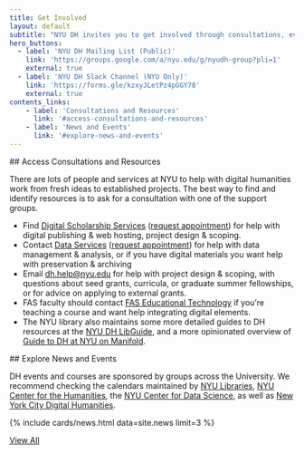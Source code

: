 ```yaml
---
title: Get Involved
layout: default
subtitle: "NYU DH invites you to get involved through consultations, events, and funding. Learn more here and join our communication channels for ongoing announcements. "
hero_buttons:
  - label: 'NYU DH Mailing List (Public)'
    link: 'https://groups.google.com/a/nyu.edu/g/nyudh-group?pli=1'
    external: true
  - label: 'NYU DH Slack Channel (NYU Only)'
    link: 'https://forms.gle/kzxyJLetPz4pGGY78'
    external: true
contents_links:
    - label: 'Consultations and Resources'
      link: '#access-consultations-and-resources'
    - label: 'News and Events'
      link: '#explore-news-and-events'
---
```

<div class="content" markdown="1">
## Access Consultations and Resources

There are lots of people and services at NYU to help with digital humanities work from fresh ideas to established projects. The best way to find and identify resources is to ask for a consultation with one of the support groups.

- Find [Digital Scholarship Services](https://library.nyu.edu/departments/digital-scholarship-services/) ([request appointment](https://nyu.qualtrics.com/jfe/form/SV_2srvrbNYpL05GW9)) for help with digital publishing & web hosting, project design & scoping.
- Contact [Data Services](https://guides.nyu.edu/dataservices) ([request appointment](https://guides.nyu.edu/appointment)) for help with data management & analysis, or if you have digital materials you want help with preservation & archiving
- Email [dh.help@nyu.edu](mailto:dh.help@nyu.edu) for help with project design & scoping, with questions about seed grants, curricula, or graduate summer fellowships, or for advice on applying to external grants.
- FAS faculty should contact [FAS Educational Technology](https://wp.nyu.edu/fas-edtech/) if you’re teaching a course and want help integrating digital elements.
- The NYU library also maintains some more detailed guides to DH resources at the [NYU DH LibGuide](https://guides.nyu.edu/digital-humanities), and a more opinionated overview of [Guide to DH at NYU on Manifold](https://nyu.manifoldapp.org/projects/nyu-dh).
</div>

<section class="section full-width mb-6 is-bg-alt">
<div class="container">

<div class="content" markdown="1">
## Explore News and Events

DH events and courses are sponsored by groups across the University. We recommend checking the calendars maintained by [NYU Libraries](https://nyu.libcal.com/calendar/?cid=1564&t=d&d=0000-00-00&cal=1564&inc=0), [NYU Center for the Humanities](https://nyuhumanities.org/events/), the [NYU Center for Data Science](https://cds.nyu.edu/cds-events/), as well as [New York City Digital Humanities](https://nycdh.org/calendar/).
</div>

{% include cards/news.html data=site.news limit=3 %}
<p><a href="{{ '/news' | absolute_url }}" class="button is-medium is-info">View All</a></p>
</div>
</section>

